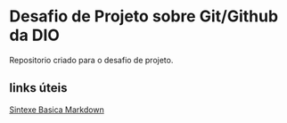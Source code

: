 # Desafio de Projeto sobre Git/Github da DIO
Repositorio criado para o desafio de projeto.

## links úteis
[Sintexe Basica Markdown](https://www.markdownguide.org/)

